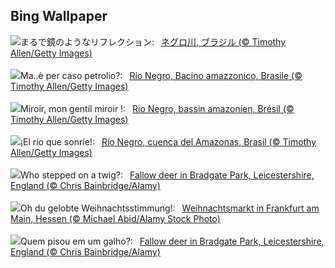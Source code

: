 ## Bing Wallpaper
![](https://www.bing.com/th?id=OHR.RioNegro_JA-JP6030654959_UHD.jpg&w=1000)まるで鏡のようなリフレクション:&nbsp;&ensp;[ネグロ川, ブラジル  (© Timothy Allen/Getty Images)](https://www.bing.com/th?id=OHR.RioNegro_JA-JP6030654959_UHD.jpg)
<br><br/>
![](https://www.bing.com/th?id=OHR.RioNegro_IT-IT8563541659_UHD.jpg&w=1000)Ma..è per caso petrolio?:&nbsp;&ensp;[Río Negro, Bacino amazzonico, Brasile (© Timothy Allen/Getty Images)](https://www.bing.com/th?id=OHR.RioNegro_IT-IT8563541659_UHD.jpg)
<br><br/>
![](https://www.bing.com/th?id=OHR.RioNegro_FR-FR6146672717_UHD.jpg&w=1000)Miroir, mon gentil miroir !:&nbsp;&ensp;[Rio Negro, bassin amazonien, Brésil (© Timothy Allen/Getty Images)](https://www.bing.com/th?id=OHR.RioNegro_FR-FR6146672717_UHD.jpg)
<br><br/>
![](https://www.bing.com/th?id=OHR.RioNegro_ES-ES6222339808_UHD.jpg&w=1000)¡El río que sonríe!:&nbsp;&ensp;[Río Negro, cuenca del Amazonas, Brasil (© Timothy Allen/Getty Images)](https://www.bing.com/th?id=OHR.RioNegro_ES-ES6222339808_UHD.jpg)
<br><br/>
![](https://www.bing.com/th?id=OHR.BradgateFallow_EN-GB0976305371_UHD.jpg&w=1000)Who stepped on a twig?:&nbsp;&ensp;[Fallow deer in Bradgate Park, Leicestershire, England (© Chris Bainbridge/Alamy)](https://www.bing.com/th?id=OHR.BradgateFallow_EN-GB0976305371_UHD.jpg)
<br><br/>
![](https://www.bing.com/th?id=OHR.FrankfurtChristmasMarket_DE-DE3743491951_UHD.jpg&w=1000)Oh du gelobte Weihnachtsstimmung!:&nbsp;&ensp;[Weihnachtsmarkt in Frankfurt am Main, Hessen (© Michael Abid/Alamy Stock Photo)](https://www.bing.com/th?id=OHR.FrankfurtChristmasMarket_DE-DE3743491951_UHD.jpg)
<br><br/>
![](https://www.bing.com/th?id=OHR.BradgateFallow_PT-BR7068932204_UHD.jpg&w=1000)Quem pisou em um galho?:&nbsp;&ensp;[Fallow deer in Bradgate Park, Leicestershire, England (© Chris Bainbridge/Alamy)](https://www.bing.com/th?id=OHR.BradgateFallow_PT-BR7068932204_UHD.jpg)
<br><br/>
